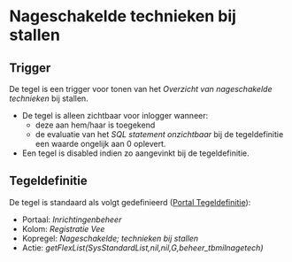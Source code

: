 # Nageschakelde technieken bij stallen

## Trigger

De tegel is een trigger voor tonen van het *Overzicht van nageschakelde technieken* bij stallen.

  * De tegel is alleen zichtbaar voor inlogger wanneer:
    * deze aan hem/haar is toegekend 
    * de evaluatie van het *SQL statement onzichtbaar* bij de tegeldefinitie een waarde ongelijk aan 0 oplevert. 
  * Een tegel is disabled indien zo aangevinkt bij de tegeldefinitie.

## Tegeldefinitie

De tegel is standaard als volgt gedefinieerd ([Portal Tegeldefinitie](/docs/instellen_inrichten/portaldefinitie/portal_tegel.md)):

  * Portaal: *Inrichtingenbeheer*
  * Kolom: *Registratie Vee*
  * Kopregel: *Nageschakelde; technieken bij stallen*
  * Actie: *getFlexList(SysStandardList,nil,nil,G,beheer_tbmilnagetech)*

